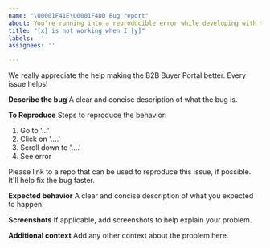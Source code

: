 ```yaml
---
name: "\U0001F41E\U0001F4DD Bug report"
about: You're running into a reproducible error while developing with the B2B Buyer Portal.
title: "[x] is not working when I [y]"
labels: ''
assignees: ''

---
```


We really appreciate the help making the B2B Buyer Portal better. Every issue helps!

**Describe the bug**
A clear and concise description of what the bug is.

**To Reproduce**
Steps to reproduce the behavior:
1. Go to '...'
2. Click on '....'
3. Scroll down to '....'
4. See error

Please link to a repo that can be used to reproduce this issue, if possible. It'll help fix the bug faster.

**Expected behavior**
A clear and concise description of what you expected to happen.

**Screenshots**
If applicable, add screenshots to help explain your problem.

**Additional context**
Add any other context about the problem here.
